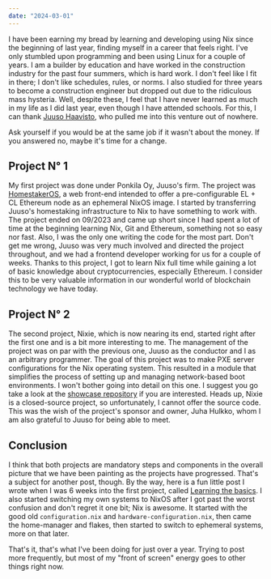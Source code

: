 ```yaml
---
date: "2024-03-01"
---
```


I have been earning my bread by learning and developing using Nix since the beginning of last year, finding myself in a career that feels right. I've only stumbled upon programming and been using Linux for a couple of years. I am a builder by education and have worked in the construction industry for the past four summers, which is hard work. I don't feel like I fit in there; I don't like schedules, rules, or norms. I also studied for three years to become a construction engineer but dropped out due to the ridiculous mass hysteria. Well, despite these, I feel that I have never learned as much in my life as I did last year, even though I have attended schools. For this, I can thank [Juuso Haavisto](https://github.com/jhvst), who pulled me into this venture out of nowhere.

Ask yourself if you would be at the same job if it wasn't about the money. If you answered no, maybe it's time for a change.

## Project N° 1

My first project was done under Ponkila Oy, Juuso's firm. The project was [HomestakerOS](https://github.com/ponkila/HomestakerOS), a web front-end intended to offer a pre-configurable EL + CL Ethereum node as an ephemeral NixOS image. I started by transferring Juuso's homestaking infrastructure to Nix to have something to work with. The project ended on 09/2023 and came up short since I had spent a lot of time at the beginning learning Nix, Git and Ethereum, something not so easy nor fast. Also, I was the only one writing the code for the most part. Don't get me wrong, Juuso was very much involved and directed the project throughout, and we had a frontend developer working for us for a couple of weeks. Thanks to this project, I got to learn Nix full time while gaining a lot of basic knowledge about cryptocurrencies, especially Ethereum. I consider this to be very valuable information in our wonderful world of blockchain technology we have today.

## Project N° 2

The second project, Nixie, which is now nearing its end, started right after the first one and is a bit more interesting to me. The management of the project was on par with the previous one, Juuso as the conductor and I as an arbitrary programmer. The goal of this project was to make PXE server configurations for the Nix operating system. This resulted in a module that simplifies the process of setting up and managing network-based boot environments. I won't bother going into detail on this one. I suggest you go take a look at the [showcase repository](https://github.com/majbacka-labs/nixos.fi) if you are interested. Heads up, Nixie is a closed-source project, so unfortunately, I cannot offer the source code. This was the wish of the project's sponsor and owner, Juha Hulkko, whom I am also grateful to Juuso for being able to meet.

## Conclusion

I think that both projects are mandatory steps and components in the overall picture that we have been painting as the projects have progressed. That's a subject for another post, though. By the way, here is a fun little post I wrote when I was 6 weeks into the first project, called [Learning the basics](https://github.com/ponkila/nixobolus/blob/pre-overhaul/docs/dev-learning-the-basics.md). I also started switching my own systems to NixOS after I got past the worst confusion and don't regret it one bit; Nix is awesome. It started with the good old `configuration.nix` and `hardware-configuration.nix`, then came the home-manager and flakes, then started to switch to ephemeral systems, more on that later.

That's it, that's what I've been doing for just over a year. Trying to post more frequently, but most of my "front of screen" energy goes to other things right now.


